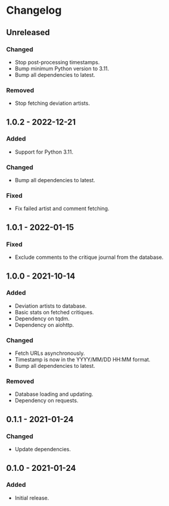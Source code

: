 # Changelog

## Unreleased
### Changed
 * Stop post-processing timestamps.
 * Bump minimum Python version to 3.11.
 * Bump all dependencies to latest.

### Removed
 * Stop fetching deviation artists.

## 1.0.2 - 2022-12-21
### Added
 * Support for Python 3.11.

### Changed
 * Bump all dependencies to latest.

### Fixed
 * Fix failed artist and comment fetching.

## 1.0.1 - 2022-01-15
### Fixed
 * Exclude comments to the critique journal from the database.

## 1.0.0 - 2021-10-14
### Added
 * Deviation artists to database.
 * Basic stats on fetched critiques.
 * Dependency on tqdm.
 * Dependency on aiohttp.

### Changed
 * Fetch URLs asynchronously.
 * Timestamp is now in the YYYY/MM/DD HH:MM format.
 * Bump all dependencies to latest.

### Removed
 * Database loading and updating.
 * Dependency on requests.

## 0.1.1 - 2021-01-24
### Changed
 * Update dependencies.

## 0.1.0 - 2021-01-24
### Added
 * Initial release.
